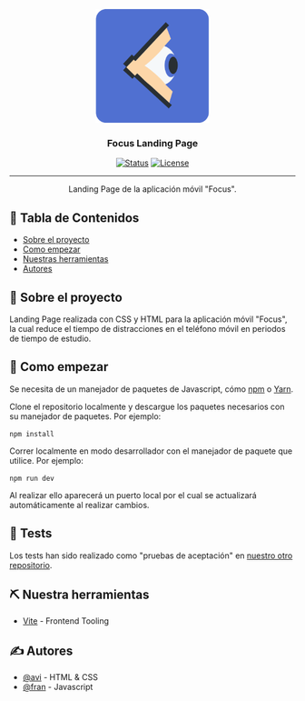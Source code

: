 <p align="center">
  <a href="" rel="noopener">
 <img width=200px height=200px src="images/logo.png" alt="Project logo"></a>
</p>

<h3 align="center">Focus Landing Page</h3>

<div align="center">

  [![Status](https://img.shields.io/badge/status-inactive-red.svg)]() 
  [![License](https://img.shields.io/badge/license-GNU-blue.svg)](/LICENSE)

</div>

---

<p align="center"> Landing Page de la aplicación móvil "Focus".
    <br> 
</p>

## 📝 Tabla de Contenidos
- [Sobre el proyecto](#about)
- [Como empezar](#getting_started)
- [Nuestras herramientas](#built_using)
- [Autores](#authors)

## 🧐 Sobre el proyecto <a name = "about"></a>
Landing Page realizada con CSS y HTML para la aplicación móvil "Focus", la cual reduce el tiempo de distracciones en el teléfono móvil en periodos de tiempo de estudio. 

## 🏁 Como empezar <a name = "getting_started"></a>
Se necesita de un manejador de paquetes de Javascript, cómo <a href="https://www.npmjs.com/">npm</a> o <a href="https://yarnpkg.com/">Yarn</a>.

Clone el repositorio localmente y descargue los paquetes necesarios con su manejador de paquetes. Por ejemplo:

```
npm install
```

Correr localmente en modo desarrollador con el manejador de paquete que utilice. Por ejemplo: 

```
npm run dev
```

Al realizar ello aparecerá un puerto local por el cual se actualizará automáticamente al realizar cambios.

## 🔧 Tests<a name = "tests"></a>
Los tests han sido realizado como "pruebas de aceptación" en <a href="https://github.com/iFocusNow/acceptance-test">nuestro otro repositorio</a>.

## ⛏️ Nuestra herramientas <a name = "built_using"></a>
- [Vite](https://vitejs.dev/) - Frontend Tooling

## ✍️ Autores <a name = "authors"></a>
- [@avi](https://github.com/avi-2-avi) - HTML & CSS
- [@fran](https://github.com/novarios1506) - Javascript

